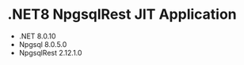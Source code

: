 # .NET8 NpgsqlRest JIT Application

- .NET          8.0.10
- Npgsql        8.0.5.0
- NpgsqlRest    2.12.1.0